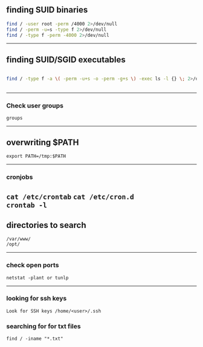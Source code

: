 ## finding SUID binaries
 ```bash
find / -user root -perm /4000 2>/dev/null  
find / -perm -u=s -type f 2>/dev/null
find / -type f -perm -4000 2>/dev/null
```

---

## finding SUID/SGID executables
```bash

find / -type f -a \( -perm -u+s -o -perm -g+s \) -exec ls -l {} \; 2>/dev/null  
  
```
 ---

### Check user groups
`groups`

---

## overwriting $PATH
`export PATH=/tmp:$PATH`

---

### cronjobs

`cat /etc/crontab` 
`cat /etc/cron.d`  
`crontab -l`
  ---
  
## directories to search
```
/var/www/
/opt/
```
  
---

### check open ports
`netstat -plant or tunlp`

---


### looking for ssh keys
  
`Look for SSH keys /home/<user>/.ssh`
	
	
### searching for for txt files
`find / -iname "*.txt"`


